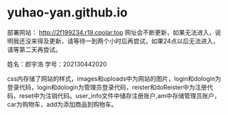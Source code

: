 # yuhao-yan.github.io

部署网站：			http://2f199234.r19.cpolar.top
网址会不断更新，如果无法进入，说明我还没来得及更新，请等待一到两个小时后再尝试，如果24点以后无法进入，请等第二天再尝试。

姓名：颜宇浩
学号：202130442020

css内存储了网站的样式，images和uploads中为网站的图片，login和dologin为登录代码，login和dologin为管理员登录代码，reister和doReister中为注册代码，reset中为注销代码。user_info文件中储存注册账户,am中存储管理员账户，car为购物车，add为添加商品到购物车。
